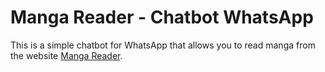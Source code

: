 # Manga Reader - Chatbot WhatsApp

This is a simple chatbot for WhatsApp that allows you to read manga from the website [Manga Reader](https://www.mangareader.net/).
